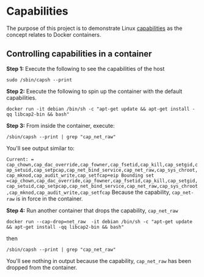 # Capabilities

The purpose of this project is to demonstrate Linux [capabilities](https://en.wikibooks.org/wiki/Grsecurity/Appendix/Capability_Names_and_Descriptions)
as the concept relates to  Docker containers.

## Controlling capabilities in a container

**Step 1:** Execute the following to see the capabilities of the host

`sudo /sbin/capsh --print`

**Step 2:** Execute the following to spin up the container with the default
capabilities.

`docker run -it debian /bin/sh -c "apt-get update && apt-get install -qq libcap2-bin && bash"`

**Step 3:** From inside the container, execute:

`/sbin/capsh --print | grep "cap_net_raw"`

You'll see output similar to:

`
Current: = cap_chown,cap_dac_override,cap_fowner,cap_fsetid,cap_kill,cap_setgid,cap_setuid,cap_setpcap,cap_net_bind_service,cap_net_raw,cap_sys_chroot,cap_mknod,cap_audit_write,cap_setfcap+eip
Bounding set =cap_chown,cap_dac_override,cap_fowner,cap_fsetid,cap_kill,cap_setgid,cap_setuid,cap_setpcap,cap_net_bind_service,cap_net_raw,cap_sys_chroot,cap_mknod,cap_audit_write,cap_setfcap
`
Because the capability, `cap_net-raw` is in force in the container.

**Step 4:** Run another container that drops the capability, `cap_net_raw`

`docker run --cap-drop=net_raw  -it debian /bin/sh -c "apt-get update && apt-get install -qq libcap2-bin && bash"`

then

`/sbin/capsh --print | grep "cap_net_raw"`

You'll see nothing in output because the capability, `cap_net_raw` has been dropped
from the container.